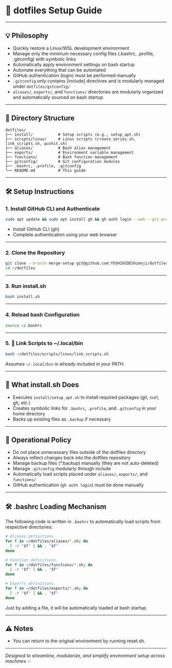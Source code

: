 # 🚀 dotfiles Setup Guide

---

## 💡 Philosophy

- Quickly restore a Linux/WSL development environment
- Manage only the minimum necessary config files (.bashrc, .profile, .gitconfig) with symbolic links
- Automatically apply environment settings on bash startup
- Automate everything that can be automated
- GitHub authentication (login) must be performed manually
- `.gitconfig` only contains [include] directives and is modularly managed under `dotfiles/gitconfig/`
- `aliases/`, `exports/`, and `functions/` directories are modularly organized and automatically sourced on bash startup

---

## 📂 Directory Structure

```plaintext
dotfiles/
├── install/           # Setup scripts (e.g., setup_apt.sh)
├── scripts/linux/     # Linux scripts (create_series.sh, link_scripts.sh, pushit.sh)
├── aliases/           # Bash alias management
├── exports/           # Environment variable management
├── functions/         # Bash function management
├── gitconfig/         # Git configuration modules
├── .bashrc, .profile, .gitconfig
└── README.md          # This guide
```

---

## 🛠️ Setup Instructions

### 1. Install GitHub CLI and Authenticate

```bash
sudo apt update && sudo apt install gh && gh auth login --web --git-protocol ssh
```

- Install GitHub CLI (gh)
- Complete authentication using your web browser

---

### 2. Clone the Repository

```bash
git clone --branch merge-setup git@github.com:YOSHIHIDEShimoji/dotfiles.git ~/dotfiles
cd ~/dotfiles
```

---

### 3. Run install.sh

```bash
bash install.sh
```

---

### 4. Reload bash Configuration

```bash
source ~/.bashrc
```

---

### 5. 📌 Link Scripts to ~/.local/bin

```bash
bash ~/dotfiles/scripts/linux/link_scripts.sh
```

*Assumes `~/.local/bin` is already included in your PATH.*

---

## 📜 What install.sh Does

- Executes `install/setup_apt.sh` to install required packages (git, curl, gh, etc.)
- Creates symbolic links for `.bashrc`, `.profile`, and `.gitconfig` in your home directory
- Backs up existing files as `.backup` if necessary

---

## 📖 Operational Policy

- Do not place unnecessary files outside of the dotfiles directory
- Always reflect changes back into the dotfiles repository
- Manage backup files (*.backup) manually (they are not auto-deleted)
- Manage `.gitconfig` modularly through include
- Automatically load scripts placed under `aliases/`, `exports/`, and `functions/`
- GitHub authentication (`gh auth login`) must be done manually

---

## 🛠️ .bashrc Loading Mechanism

The following code is written in `.bashrc` to automatically load scripts from respective directories:

```bash
# Aliases definitions.
for f in ~/dotfiles/aliases/*.sh; do
  [ -r "$f" ] && . "$f"
done

# Function definitions.
for f in ~/dotfiles/functions/*.sh; do
  [ -r "$f" ] && . "$f"
done

# Exports definitions.
for f in ~/dotfiles/exports/*.sh; do
  [ -r "$f" ] && . "$f"
done
```

Just by adding a file, it will be automatically loaded at bash startup.

---

## ⚠️ Notes

- You can return to the original environment by running reset.sh.

---

*Designed to streamline, modularize, and simplify environment setup across machines ✨*